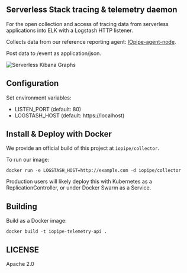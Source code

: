 Serverless Stack tracing & telemetry daemon
-------------------------------------------

For the open collection and access of tracing data from
serverless applications into ELK with a Logstash HTTP listener.

Collects data from our reference reporting agent:
[IOpipe-agent-node](https://github.com/iopipe/iopipe-agent-node).

Post data to /event as application/json.

![Serverless
Kibana Graphs](https://s3.amazonaws.com/web-static-data/kibana-iopipe-collector.png)

Configuration
-------------

Set environment variables:

 - LISTEN_PORT (default: 80)
 - LOGSTASH_HOST (default: https://localhost)

Install & Deploy with Docker
----------------------------

We provide an official build of this project at `iopipe/collector`.

To run our image:

```
docker run -e LOGSTASH_HOST=http://example.com -d iopipe/collector
```

Production users will likely deploy this with Kubernetes
as a ReplicationController, or under Docker Swarm as a
Service.


Building
------------

Build as a Docker image:

```
docker build -t iopipe-telemetry-api .
```

LICENSE
-------

Apache 2.0
